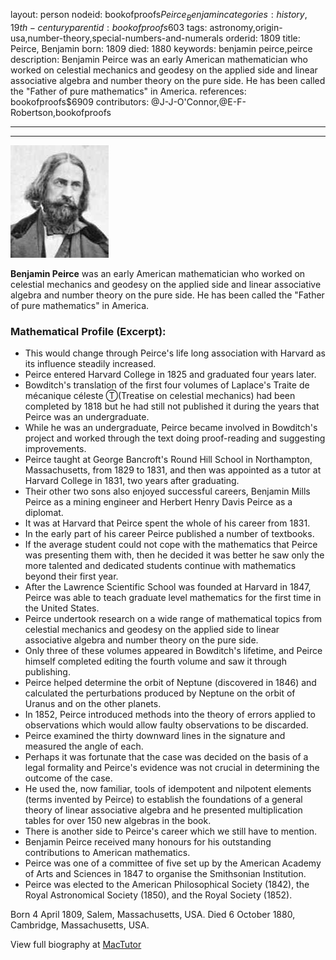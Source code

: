 layout: person
nodeid: bookofproofs$Peirce_Benjamin
categories: history,19th-century
parentid: bookofproofs$603
tags: astronomy,origin-usa,number-theory,special-numbers-and-numerals
orderid: 1809
title: Peirce, Benjamin
born: 1809
died: 1880
keywords: benjamin peirce,peirce
description: Benjamin Peirce was an early American mathematician who worked on celestial mechanics and geodesy on the applied side and linear associative algebra and number theory on the pure side. He has been called the "Father of pure mathematics" in America.
references: bookofproofs$6909
contributors: @J-J-O'Connor,@E-F-Robertson,bookofproofs

---



---

![Peirce_Benjamin.jpg](https://github.com/bookofproofs/bookofproofs.github.io/blob/main/_sources/_assets/images/portraits/Peirce_Benjamin.jpg?raw=true)

**Benjamin Peirce** was an early American mathematician who worked on celestial mechanics and geodesy on the applied side and linear associative algebra and number theory on the pure side. He has been called the "Father of pure mathematics" in America.

### Mathematical Profile (Excerpt):
* This would change through Peirce's life long association with Harvard as its influence steadily increased.
* Peirce entered Harvard College in 1825 and graduated four years later.
* Bowditch's translation of the first four volumes of Laplace's Traite de mécanique céleste Ⓣ(Treatise on celestial mechanics)  had been completed by 1818 but he had still not published it during the years that Peirce was an undergraduate.
* While he was an undergraduate, Peirce became involved in Bowditch's project and worked through the text doing proof-reading and suggesting improvements.
* Peirce taught at George Bancroft's Round Hill School in Northampton, Massachusetts, from 1829 to 1831, and then was appointed as a tutor at Harvard College in 1831, two years after graduating.
* Their other two sons also enjoyed successful careers, Benjamin Mills Peirce as a mining engineer and Herbert Henry Davis Peirce as a diplomat.
* It was at Harvard that Peirce spent the whole of his career from 1831.
* In the early part of his career Peirce published a number of textbooks.
* If the average student could not cope with the mathematics that Peirce was presenting them with, then he decided it was better he saw only the more talented and dedicated students continue with mathematics beyond their first year.
* After the Lawrence Scientific School was founded at Harvard in 1847, Peirce was able to teach graduate level mathematics for the first time in the United States.
* Peirce undertook research on a wide range of mathematical topics from celestial mechanics and geodesy on the applied side to linear associative algebra and number theory on the pure side.
* Only three of these volumes appeared in Bowditch's lifetime, and Peirce himself completed editing the fourth volume and saw it through publishing.
* Peirce helped determine the orbit of Neptune (discovered in 1846) and calculated the perturbations produced by Neptune on the orbit of Uranus and on the other planets.
* In 1852, Peirce introduced methods into the theory of errors applied to observations which would allow faulty observations to be discarded.
* Peirce examined the thirty downward lines in the signature and measured the angle of each.
* Perhaps it was fortunate that the case was decided on the basis of a legal formality and Peirce's evidence was not crucial in determining the outcome of the case.
* He used the, now familiar, tools of idempotent and nilpotent elements (terms invented by Peirce) to establish the foundations of a general theory of linear associative algebra and he presented multiplication tables for over 150 new algebras in the book.
* There is another side to Peirce's career which we still have to mention.
* Benjamin Peirce received many honours for his outstanding contributions to American mathematics.
* Peirce was one of a committee of five set up by the American Academy of Arts and Sciences in 1847 to organise the Smithsonian Institution.
* Peirce was elected to the American Philosophical Society (1842), the Royal Astronomical Society (1850), and the Royal Society (1852).

Born 4 April 1809, Salem, Massachusetts, USA. Died 6 October 1880, Cambridge, Massachusetts, USA.

View full biography at [MacTutor](https://mathshistory.st-andrews.ac.uk/Biographies/Peirce_Benjamin/)
